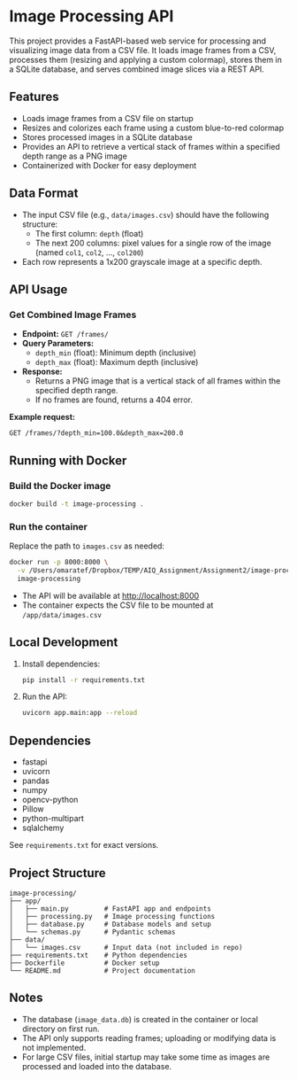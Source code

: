 # Image Processing API

This project provides a FastAPI-based web service for processing and visualizing image data from a CSV file. It loads image frames from a CSV, processes them (resizing and applying a custom colormap), stores them in a SQLite database, and serves combined image slices via a REST API.

## Features
- Loads image frames from a CSV file on startup
- Resizes and colorizes each frame using a custom blue-to-red colormap
- Stores processed images in a SQLite database
- Provides an API to retrieve a vertical stack of frames within a specified depth range as a PNG image
- Containerized with Docker for easy deployment

## Data Format
- The input CSV file (e.g., `data/images.csv`) should have the following structure:
  - The first column: `depth` (float)
  - The next 200 columns: pixel values for a single row of the image (named `col1`, `col2`, ..., `col200`)
- Each row represents a 1x200 grayscale image at a specific depth.

## API Usage

### Get Combined Image Frames
- **Endpoint:** `GET /frames/`
- **Query Parameters:**
  - `depth_min` (float): Minimum depth (inclusive)
  - `depth_max` (float): Maximum depth (inclusive)
- **Response:**
  - Returns a PNG image that is a vertical stack of all frames within the specified depth range.
  - If no frames are found, returns a 404 error.

**Example request:**
```
GET /frames/?depth_min=100.0&depth_max=200.0
```

## Running with Docker

### Build the Docker image
```sh
docker build -t image-processing .
```

### Run the container
Replace the path to `images.csv` as needed:
```sh
docker run -p 8000:8000 \
  -v /Users/omaratef/Dropbox/TEMP/AIQ_Assignment/Assignment2/image-processing/data/images.csv:/app/data/images.csv \
  image-processing
```
- The API will be available at [http://localhost:8000](http://localhost:8000)
- The container expects the CSV file to be mounted at `/app/data/images.csv`

## Local Development

1. Install dependencies:
   ```sh
   pip install -r requirements.txt
   ```
2. Run the API:
   ```sh
   uvicorn app.main:app --reload
   ```

## Dependencies
- fastapi
- uvicorn
- pandas
- numpy
- opencv-python
- Pillow
- python-multipart
- sqlalchemy

See `requirements.txt` for exact versions.

## Project Structure
```
image-processing/
├── app/
│   ├── main.py         # FastAPI app and endpoints
│   ├── processing.py   # Image processing functions
│   ├── database.py     # Database models and setup
│   └── schemas.py      # Pydantic schemas
├── data/
│   └── images.csv      # Input data (not included in repo)
├── requirements.txt    # Python dependencies
├── Dockerfile          # Docker setup
└── README.md           # Project documentation
```

## Notes
- The database (`image_data.db`) is created in the container or local directory on first run.
- The API only supports reading frames; uploading or modifying data is not implemented.
- For large CSV files, initial startup may take some time as images are processed and loaded into the database.

